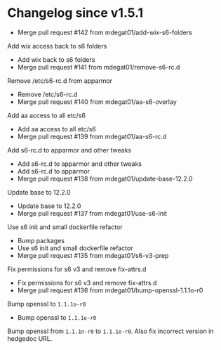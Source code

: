 # Changelog since v1.5.1
- Merge pull request #142 from mdegat01/add-wix-s6-folders

Add wix access back to s6 folders 
- Add wix back to s6 folders 
- Merge pull request #141 from mdegat01/remove-s6-rc.d

Remove /etc/s6-rc.d from apparmor 
- Remove /etc/s6-rc.d 
- Merge pull request #140 from mdegat01/aa-s6-overlay

Add aa access to all etc/s6 
- Add aa access to all etc/s6 
- Merge pull request #139 from mdegat01/aa-s6-rc.d

Add s6-rc.d to apparmor and other tweaks 
- Add s6-rc.d to apparmor and other tweaks 
- Add s6-rc.d to apparmor 
- Merge pull request #138 from mdegat01/update-base-12.2.0

Update base to 12.2.0 
- Update base to 12.2.0 
- Merge pull request #137 from mdegat01/use-s6-init

Use s6 init and small dockerfile refactor 
- Bump packages 
- Use s6 init and small dockerfile refactor 
- Merge pull request #135 from mdegat01/s6-v3-prep

Fix permissions for s6 v3 and remove fix-attrs.d 
- Fix permissions for s6 v3 and remove fix-attrs.d 
- Merge pull request #136 from mdegat01/bump-openssl-1.1.1o-r0

Bump openssl to `1.1.1o-r0` 
- Bump openssl to `1.1.1o-r0`

Bump openssl from `1.1.1n-r0` to `1.1.1o-r0`. Also fix incorrect version in hedgedoc URL. 
